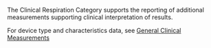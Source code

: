 The Clinical Respiration Category supports the reporting of additional measurements
supporting clinical interpretation of results.

For device type and characteristics data, see [General Clinical Measurements](general_clinical_measurements.html)